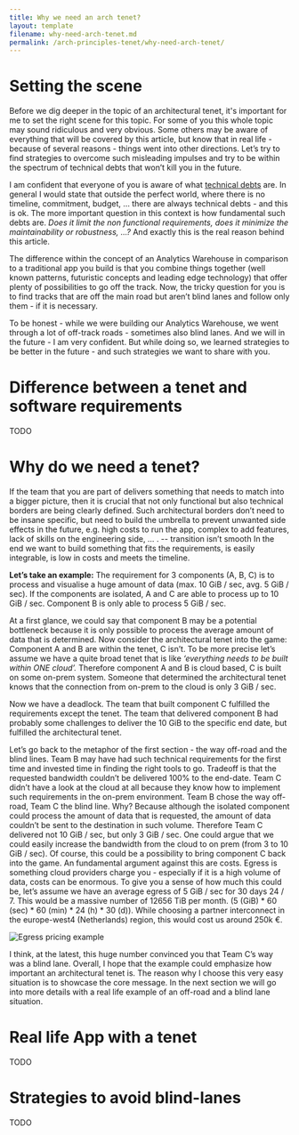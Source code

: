```yaml
---
title: Why we need an arch tenet?
layout: template
filename: why-need-arch-tenet.md
permalink: /arch-principles-tenet/why-need-arch-tenet/
--- 
```


# Setting the scene
Before we dig deeper in the topic of an architectural tenet, it's important for me to set the right scene for this topic. For some of you this whole topic may sound ridiculous and very obvious. Some others may be aware of everything that will be covered by this article, but know that in real life - because of several reasons - things went into other directions. Let’s try to find strategies to overcome such misleading impulses and try to be within the spectrum of technical debts that won’t kill you in the future.

I am confident that everyone of you is aware of what [technical debts](https://martinfowler.com/bliki/TechnicalDebt.html "Technical Debt by Martin Fowler") are. In general I would state that outside the perfect world, where there is no timeline, commitment, budget, … there are always technical debts - and this is ok. The more important question in this context is how fundamental such debts are. _Does it limit the non functional requirements, does it minimize the maintainability or robustness, ...?_ And exactly this is the real reason behind this article. 

The difference within the concept of an Analytics Warehouse in comparison to a traditional app you build is that you combine things together (well known patterns, futuristic concepts and leading edge technology) that offer plenty of possibilities to go off the track. Now, the tricky question for you is to find tracks that are off the main road but aren’t blind lanes and follow only them - if it is necessary. 

To be honest - while we were building our Analytics Warehouse, we went through a lot of off-track roads - sometimes also blind lanes. And we will in the future - I am very confident. But while doing so, we learned strategies to be better in the future - and such strategies we want to share with you.

# Difference between a tenet and software requirements
TODO

# Why do we need a tenet?
If the team that you are part of delivers something that needs to match into a bigger picture, then it is crucial that not only functional but also technical borders are being clearly defined. Such architectural borders don’t need to be insane specific, but need to build the umbrella to prevent unwanted side effects in the future, e.g. high costs to run the app, complex to add features, lack of skills on the engineering side, … . 
-- transition isn’t smooth
In the end we want to build something that fits the requirements, is easily integrable, is low in costs and meets the timeline. 

**Let’s take an example:** 
The requirement for 3 components (A, B, C)  is to process and visualise a huge amount of data (max. 10 GiB / sec, avg. 5 GiB / sec). If the components are isolated, A and C are able to process up to 10 GiB / sec. Component B is only able to process 5 GiB / sec. 

At a first glance, we could say that component B may be a potential bottleneck because it is only possible to process the average amount of data that is determined. Now consider the architectural tenet into the game: Component A and B are within the tenet, C isn’t. To be more precise let’s assume we have a quite broad tenet that is like _‘everything needs to be built within ONE cloud’._ Therefore component A and B is cloud based, C is built on some on-prem system. Someone that determined the architectural tenet knows that the connection from on-prem to the cloud is only 3 GiB / sec.

Now we have a deadlock. The team that built component C fulfilled the requirements except the tenet. The team that delivered component B had probably some challenges to deliver the 10 GiB to the specific end date, but fulfilled the architectural tenet.

Let’s go back to the metaphor of the first section - the way off-road and the blind lines. Team B may have had such technical requirements for the first time and invested time in finding the right tools to go. Tradeoff is that the requested bandwidth couldn’t be delivered 100% to the end-date. Team C didn’t have a look at the cloud at all because they know how to implement such requirements in the on-prem environment. Team B chose the way off-road, Team C the blind line. Why? Because although the isolated component could process the amount of data that is requested, the amount of data couldn’t be sent to the destination in such volume. Therefore Team C delivered not 10 GiB / sec, but only 3 GiB / sec. One could argue that we could easily increase the bandwidth from the cloud to on prem (from 3 to 10 GiB / sec). Of course, this could be a possibility to bring component C back into the game. An fundamental argument against this are costs. Egress is something cloud providers charge you - especially if it is a high volume of data, costs can be enormous. To give you a sense of how much this could be, let’s assume we have an average egress of 5 GiB / sec for 30 days 24 / 7. This would be a massive number of 12656 TiB per month. (5 (GiB) * 60 (sec) * 60 (min) * 24 (h) * 30 (d)). While choosing a partner interconnect in the europe-west4 (Netherlands) region, this would cost us around 250k €. 

![Egress pricing example]({{site.baseurl}}/2-arch-principles-tenet/why-need-arch-tenet/egress-pricing-example.png "Egress pricing example")

I think, at the latest, this huge number convinced you that Team C’s way was a blind lane. 
Overall, I hope that the example could emphasize how important an architectural tenet is. The reason why I choose this very easy situation is to showcase the core message. In the next section we will go into more details with a real life example of an off-road and a blind lane situation. 

# Real life App with a tenet
TODO

# Strategies to avoid blind-lanes
TODO




